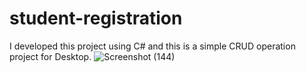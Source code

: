 # student-registration
I developed this project using C# and this is a simple CRUD operation project for Desktop.
![Screenshot (144)](https://github.com/iamasmit/student-registration/assets/58207304/b36c75c2-8200-408f-b00e-c207871d4dc0)

